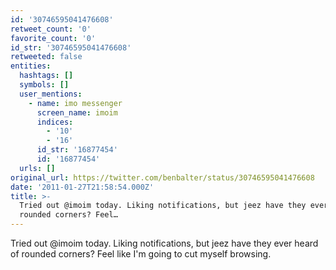 ```yaml
---
id: '30746595041476608'
retweet_count: '0'
favorite_count: '0'
id_str: '30746595041476608'
retweeted: false
entities:
  hashtags: []
  symbols: []
  user_mentions:
    - name: imo messenger
      screen_name: imoim
      indices:
        - '10'
        - '16'
      id_str: '16877454'
      id: '16877454'
  urls: []
original_url: https://twitter.com/benbalter/status/30746595041476608
date: '2011-01-27T21:58:54.000Z'
title: >-
  Tried out @imoim today. Liking notifications, but jeez have they ever heard of
  rounded corners? Feel…
---
```


Tried out @imoim today. Liking notifications, but jeez have they ever heard of rounded corners? Feel like I'm going to cut myself browsing.
